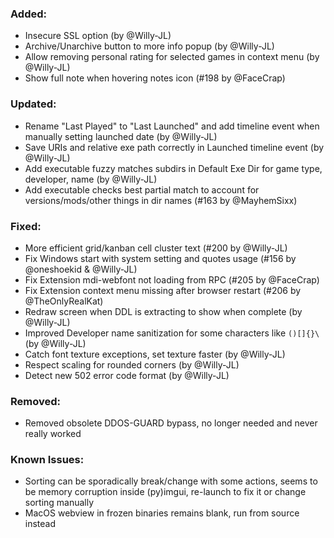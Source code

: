 ### Added:
- Insecure SSL option (by @Willy-JL)
- Archive/Unarchive button to more info popup (by @Willy-JL)
- Allow removing personal rating for selected games in context menu (by @Willy-JL)
- Show full note when hovering notes icon (#198 by @FaceCrap)

### Updated:
- Rename "Last Played" to "Last Launched" and add timeline event when manually setting launched date (by @Willy-JL)
- Save URIs and relative exe path correctly in Launched timeline event (by @Willy-JL)
- Add executable fuzzy matches subdirs in Default Exe Dir for game type, developer, name (by @Willy-JL)
- Add executable checks best partial match to account for versions/mods/other things in dir names (#163 by @MayhemSixx)

### Fixed:
- More efficient grid/kanban cell cluster text (#200 by @Willy-JL)
- Fix Windows start with system setting and quotes usage (#156 by @oneshoekid & @Willy-JL)
- Fix Extension mdi-webfont not loading from RPC (#205 by @FaceCrap)
- Fix Extension context menu missing after browser restart (#206 by @TheOnlyRealKat)
- Redraw screen when DDL is extracting to show when complete (by @Willy-JL)
- Improved Developer name sanitization for some characters like `()[]{}\` (by @Willy-JL)
- Catch font texture exceptions, set texture faster (by @Willy-JL)
- Respect scaling for rounded corners (by @Willy-JL)
- Detect new 502 error code format (by @Willy-JL)

### Removed:
- Removed obsolete DDOS-GUARD bypass, no longer needed and never really worked

### Known Issues:
- Sorting can be sporadically break/change with some actions, seems to be memory corruption inside (py)imgui, re-launch to fix it or change sorting manually
- MacOS webview in frozen binaries remains blank, run from source instead
